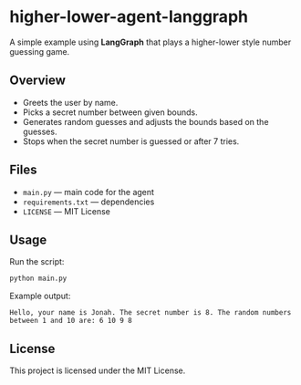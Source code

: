 # higher-lower-agent-langgraph

A simple example using **LangGraph** that plays a higher-lower style number guessing game.

## Overview

* Greets the user by name.
* Picks a secret number between given bounds.
* Generates random guesses and adjusts the bounds based on the guesses.
* Stops when the secret number is guessed or after 7 tries.

## Files

* `main.py` — main code for the agent
* `requirements.txt` — dependencies
* `LICENSE` — MIT License

## Usage

Run the script:

```bash
python main.py
```

Example output:

```
Hello, your name is Jonah. The secret number is 8. The random numbers between 1 and 10 are: 6 10 9 8
```

## License

This project is licensed under the MIT License.
